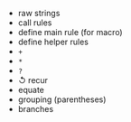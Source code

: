 - raw strings
- call rules
- define main rule (for macro)
- define helper rules
- `+`
- `*`
- `?`
- ↺ recur 
- equate
- grouping (parentheses)
- branches